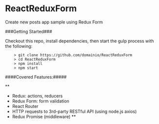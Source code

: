 # ReactReduxForm

Create new posts app sample using Redux Form

###Getting Started###

Checkout this repo, install dependencies, then start the gulp process with the following:

```
	> git clone https://github.com/domainio/ReactReduxForm
	> cd ReactReduxForm
	> npm install
	> npm start
```

####Covered Features:#####

**
* Redux: actions, reducers
* Redux Form: form validation
* React Router
* HTTP requests to 3rd-party RESTful API (using node.js axios)
* Redux Promise (middleware)
**